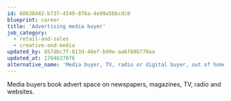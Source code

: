 ```yaml
---
id: 68638442-b737-4349-876a-4e99a5bbcdc0
blueprint: career
title: 'Advertising media buyer'
job_category:
  - retail-and-sales
  - creative-and-media
updated_by: 857dbc7f-813d-48ef-b99e-aa6f80b770aa
updated_at: 1704627076
alternative_name: 'Media buyer, TV, radio or digital buyer, out of home buyer'
---
```

Media buyers book advert space on newspapers, magazines, TV, radio and websites.
